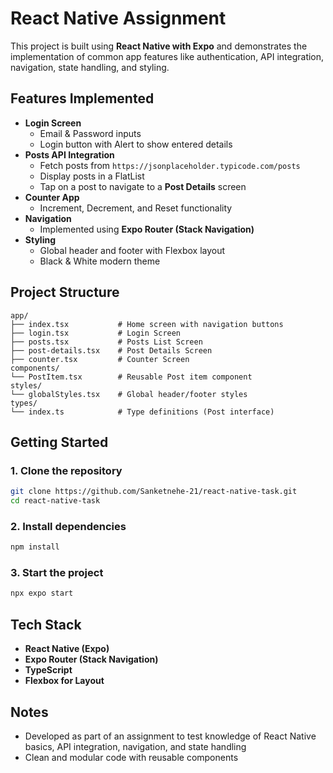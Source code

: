 # React Native Assignment

This project is built using **React Native with Expo** and demonstrates the implementation of common app features like authentication, API integration, navigation, state handling, and styling.

## Features Implemented

- **Login Screen**
  - Email & Password inputs
  - Login button with Alert to show entered details
- **Posts API Integration**
  - Fetch posts from `https://jsonplaceholder.typicode.com/posts`
  - Display posts in a FlatList
  - Tap on a post to navigate to a **Post Details** screen
- **Counter App**
  - Increment, Decrement, and Reset functionality
- **Navigation**
  - Implemented using **Expo Router (Stack Navigation)**
- **Styling**
  - Global header and footer with Flexbox layout
  - Black & White modern theme

## Project Structure

```
app/
├── index.tsx           # Home screen with navigation buttons
├── login.tsx           # Login Screen
├── posts.tsx           # Posts List Screen
├── post-details.tsx    # Post Details Screen
├── counter.tsx         # Counter Screen
components/
└── PostItem.tsx        # Reusable Post item component
styles/
└── globalStyles.tsx    # Global header/footer styles
types/
└── index.ts            # Type definitions (Post interface)
```

## Getting Started

### 1. Clone the repository
```bash
git clone https://github.com/Sanketnehe-21/react-native-task.git
cd react-native-task
```

### 2. Install dependencies
```bash
npm install
```

### 3. Start the project
```bash
npx expo start
```

## Tech Stack

- **React Native (Expo)**
- **Expo Router (Stack Navigation)**
- **TypeScript**
- **Flexbox for Layout**

## Notes

- Developed as part of an assignment to test knowledge of React Native basics, API integration, navigation, and state handling
- Clean and modular code with reusable components
